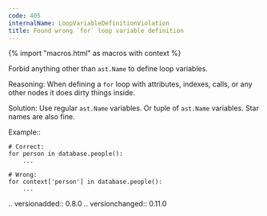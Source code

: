 ```yaml
---
code: 405
internalName: LoopVariableDefinitionViolation
title: Found wrong `for` loop variable definition
---
```


{% import "macros.html" as macros with context %}


Forbid anything other than ``ast.Name`` to define loop variables.

Reasoning:
    When defining a ``for`` loop with attributes, indexes, calls,
    or any other nodes it does dirty things inside.

Solution:
    Use regular ``ast.Name`` variables.
    Or tuple of ``ast.Name`` variables.
    Star names are also fine.

Example::

    # Correct:
    for person in database.people():
        ...

    # Wrong:
    for context['person'] in database.people():
        ...

.. versionadded:: 0.8.0
.. versionchanged:: 0.11.0